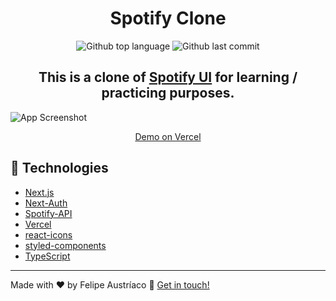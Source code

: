 <h1 align="center">Spotify Clone</h1>

<p align="center">
  <img alt="Github top language" src="https://img.shields.io/github/languages/top/w1redl4in/spotify-next" />
  <img alt="Github last commit" src="https://img.shields.io/github/last-commit/w1redl4in/spotify-next" />
</p>

<h2 align="center">This is a clone of <a href="https://dribbble.com/shots/15374609-Admin-Panel-UI">Spotify UI</a> for learning / practicing purposes.</h2>

![App Screenshot](https://cdn.discordapp.com/attachments/689545226120986626/826903499887214632/unknown.png)

<p align="center">
  <a href="https://slick-studio-4fmbfszjc-w1redl4in.vercel.app/" target="_blank">Demo on Vercel
  </a>
</p>

## :rocket: Technologies

- [Next.js](https://nextjs.org/)
- [Next-Auth](https://next-auth.js.org/)
- [Spotify-API](https://developer.spotify.com/)
- [Vercel](https://vercel.com/)
- [react-icons](https://react-icons.github.io/react-icons/)
- [styled-components](https://styled-components.com/)
- [TypeScript](https://www.typescriptlang.org/)

---

Made with ♥ by Felipe Austríaco :wave: [Get in touch!](https://felipeaustriaco.dev/)
